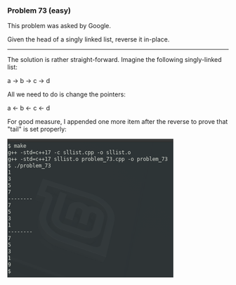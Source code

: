 ### Problem 73 (easy)

This problem was asked by Google.

Given the head of a singly linked list, reverse it in-place.

---
The solution is rather straight-forward. Imagine the following singly-linked list:

a -> b -> c -> d

All we need to do is change the pointers:

a <- b <- c <- d

For good measure, I appended one more item after the reverse to prove that "tail" is set properly:

![output](images/output.png "output")
